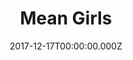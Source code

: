 ---
title: "Mean Girls"
year: 2004
date: 2017-12-17T00:00:00.000Z
permalink: /almanac/movies/2017-12-17-mean-girls/index.html
rating: 3
tmdbid: 10625
---